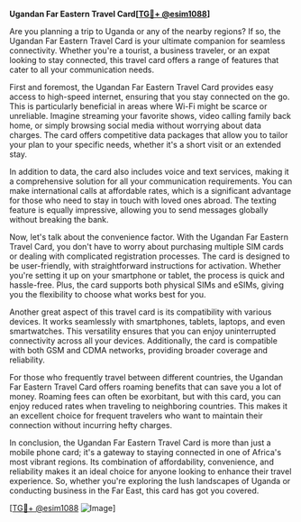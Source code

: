 **Ugandan Far Eastern Travel Card[[TG💪+ @esim1088](https://t.me/s/esim1088)]**

Are you planning a trip to Uganda or any of the nearby regions? If so, the Ugandan Far Eastern Travel Card is your ultimate companion for seamless connectivity. Whether you're a tourist, a business traveler, or an expat looking to stay connected, this travel card offers a range of features that cater to all your communication needs.

First and foremost, the Ugandan Far Eastern Travel Card provides easy access to high-speed internet, ensuring that you stay connected on the go. This is particularly beneficial in areas where Wi-Fi might be scarce or unreliable. Imagine streaming your favorite shows, video calling family back home, or simply browsing social media without worrying about data charges. The card offers competitive data packages that allow you to tailor your plan to your specific needs, whether it's a short visit or an extended stay.

In addition to data, the card also includes voice and text services, making it a comprehensive solution for all your communication requirements. You can make international calls at affordable rates, which is a significant advantage for those who need to stay in touch with loved ones abroad. The texting feature is equally impressive, allowing you to send messages globally without breaking the bank.

Now, let's talk about the convenience factor. With the Ugandan Far Eastern Travel Card, you don't have to worry about purchasing multiple SIM cards or dealing with complicated registration processes. The card is designed to be user-friendly, with straightforward instructions for activation. Whether you're setting it up on your smartphone or tablet, the process is quick and hassle-free. Plus, the card supports both physical SIMs and eSIMs, giving you the flexibility to choose what works best for you.

Another great aspect of this travel card is its compatibility with various devices. It works seamlessly with smartphones, tablets, laptops, and even smartwatches. This versatility ensures that you can enjoy uninterrupted connectivity across all your devices. Additionally, the card is compatible with both GSM and CDMA networks, providing broader coverage and reliability.

For those who frequently travel between different countries, the Ugandan Far Eastern Travel Card offers roaming benefits that can save you a lot of money. Roaming fees can often be exorbitant, but with this card, you can enjoy reduced rates when traveling to neighboring countries. This makes it an excellent choice for frequent travelers who want to maintain their connection without incurring hefty charges.

In conclusion, the Ugandan Far Eastern Travel Card is more than just a mobile phone card; it's a gateway to staying connected in one of Africa's most vibrant regions. Its combination of affordability, convenience, and reliability makes it an ideal choice for anyone looking to enhance their travel experience. So, whether you're exploring the lush landscapes of Uganda or conducting business in the Far East, this card has got you covered.

[[TG💪+ @esim1088](https://t.me/s/esim1088) ![Image](https://i.postimg.cc/Y0z9fWf4/image.png)]